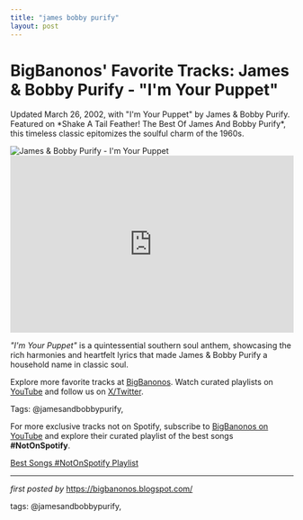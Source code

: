 ```yaml
---
title: "james bobby purify"
layout: post
---
```

<!-- Post Title -->
<h1 >BigBanonos' Favorite Tracks: James & Bobby Purify - "I'm Your Puppet"</h1> <!-- Introductory Text -->
<p >Updated March 26, 2002, with "I'm Your Puppet" by James & Bobby Purify. Featured on *Shake A Tail Feather! The Best Of James And Bobby Purify*, this timeless classic epitomizes the soulful charm of the 1960s.</p> <!-- Featured Image -->
<div > <img src="https://upload.wikimedia.org/wikipedia/en/a/a0/James_%26_Bobby_Purify.jpeg" alt="James & Bobby Purify - I'm Your Puppet" />
</div> <!-- YouTube Video Embed -->
<div > <iframe width="100%" height="315" src="https://www.youtube.com/embed/Tyvn3QR7BRk" title="James & Bobby Purify - I'm Your Puppet" frameborder="0" allow="accelerometer; autoplay; encrypted-media; gyroscope; picture-in-picture; web-share" referrerpolicy="strict-origin-when-cross-origin" allowfullscreen></iframe>
</div> <!-- Song Information -->
<div > <p><em>"I'm Your Puppet"</em> is a quintessential southern soul anthem, showcasing the rich harmonies and heartfelt lyrics that made James & Bobby Purify a household name in classic soul.</p>
</div> <!-- Footer Links -->
<div > <p>Explore more favorite tracks at <a href="https://bigbanonos.blogspot.com/" target="_blank">BigBanonos</a>. Watch curated playlists on <a href="https://www.youtube.com/@BigBanonos" target="_blank">YouTube</a> and follow us on <a href="https://x.com/bigbanonos" target="_blank">X/Twitter</a>.</p>
</div> <!-- Tags -->
<p >Tags: @jamesandbobbypurify,</p>


<!--Subscribe and Playlist Links-->
<div>
    <p>For more exclusive tracks not on Spotify, subscribe to <a href="https://www.youtube.com/@BigBanonos" target="_blank">BigBanonos on YouTube</a> and explore their curated playlist of the best songs <strong>#NotOnSpotify</strong>.</p>
    <p><a href="https://www.youtube.com/playlist?list=PLtuNtuTatqI0kFahUCbtbfenC_ET5O_tr" target="_blank">Best Songs #NotOnSpotify Playlist<br /></a></p></div>

<hr />

<p><em>first posted by</em> <a href="https://bigbanonos.blogspot.com/" rel="noopener" target="_new">https://bigbanonos.blogspot.com/</a></p>

<p>tags: @jamesandbobbypurify,</p>
